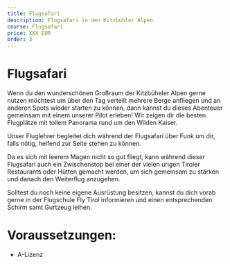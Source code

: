 ```yaml
---
title: Flugsafari
description: Flugsafari in den Kitzbühler Alpen
course: Flugsafari
price: XXX EUR
order: 3
---
```


# Flugsafari

Wenn du den wunderschönen Großraum der Kitzbüheler Alpen gerne nutzen möchtest um über den Tag verteilt mehrere Berge anfliegen und an anderen Spots wieder starten zu können, dann kannst du dieses Abenteuer gemeinsam mit einem unserer Pilot erleben! Wir zeigen dir die besten Flugplätze mit tollem Panorama rund um den Wilden Kaiser.

Unser Fluglehrer begleitet dich während der Flugsafari über Funk um dir, falls nötig, helfend zur Seite stehen zu können. 

Da es sich mit leerem Magen nicht so gut fliegt, kann während dieser Flugsafari auch ein Zwischenstop bei einer der vielen urigen Tiroler Restaurants oder Hütten gemacht werden, um sich gemeinsam zu stärken und danach den Weiterflug anzugehen.

Solltest du noch keine eigene Ausrüstung besitzen, kannst du dich vorab gerne in der Flugschule Fly Tirol informieren und einen entsprechenden Schirm samt Gurtzeug leihen.

# Voraussetzungen:
* A-Lizenz
